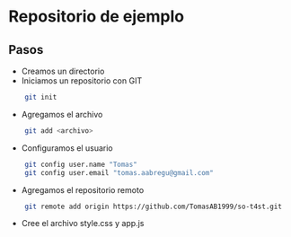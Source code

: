 # Repositorio de ejemplo

## Pasos

- Creamos un directorio 
- Iniciamos un repositorio con GIT
``` bash
    git init
```
- Agregamos el archivo 
``` bash
    git add <archivo>
```
- Configuramos el usuario
``` bash
    git config user.name "Tomas"
    git config user.email "tomas.aabregu@gmail.com"
```
- Agregamos el repositorio remoto 
``` bash
    git remote add origin https://github.com/TomasAB1999/so-t4st.git
```

- Cree el archivo style.css y app.js
``` bash
    
```